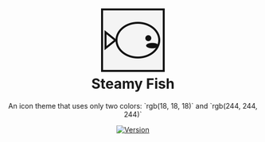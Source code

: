 <h1 align="center">
  <picture>
    <source media="(prefers-color-scheme: dark)"
      srcset="https://raw.githubusercontent.com/VitalikLevin/steamyfish-theme/master/assets/icon-white.png">
    <source media="(prefers-color-scheme: light)"
      srcset="https://raw.githubusercontent.com/VitalikLevin/steamyfish-theme/master/assets/icon-black.png">
    <img alt="Logo" width="128"
      src="https://raw.githubusercontent.com/VitalikLevin/steamyfish-theme/master/assets/icon-black-border.png"/>
  </picture>
  <br>
  Steamy Fish
</h1>
<p align="center">
  An icon theme that uses only two colors: `rgb(18, 18, 18)` and `rgb(244, 244, 244)`
</p>
<div align="center">
  <a href="https://marketplace.visualstudio.com/items?itemName=networkworms.steamyfish">
    <img alt="Version"
      src="https://vsmarketplacebadge.apphb.com/version/networkworms.steamyfish.svg?style=for-the-badge&label=version"/>
  </a>
</div>